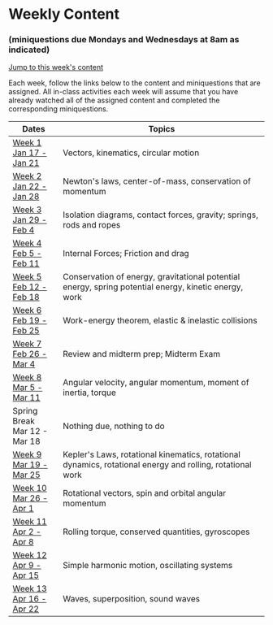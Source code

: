 # Weekly Content 
### (miniquestions due Mondays and Wednesdays at 8am as indicated)

[Jump to this week's content](#bottom)

Each week, follow the links below to the content and miniquestions that are assigned. All in-class activities each week will assume that you have already watched all of the assigned content and completed the corresponding miniquestions.

Dates                               | Topics
----------------------------------- | --------------------------------------------------
[Week 1 <br> Jan 17 - Jan 21](week1) |Vectors, kinematics, circular motion
[Week 2 <br> Jan 22 - Jan 28](week2) |  Newton's laws, center-of-mass, conservation of momentum
[Week 3 <br> Jan 29 - Feb 4](week3) |  Isolation diagrams, contact forces, gravity; springs, rods and ropes
[Week 4 <br>  Feb 5 - Feb 11](week4) |  Internal Forces; Friction and drag
[Week 5 <br> Feb 12 - Feb 18](week5) | Conservation of energy, gravitational potential energy, spring potential energy, kinetic energy, work
[Week 6 <br>  Feb 19 - Feb 25](week6) |  Work-energy theorem, elastic & inelastic collisions
[Week 7 <br>  Feb 26 - Mar 4](week7) |  Review and midterm prep; Midterm Exam
[Week 8 <br>  Mar 5 - Mar 11](week8) |  Angular velocity, angular momentum, moment of inertia, torque
Spring Break <br>  Mar 12 - Mar 18 | Nothing due, nothing to do
[Week 9 <br>  Mar 19 - Mar 25](week9) |  Kepler's Laws, rotational kinematics, rotational dynamics, rotational energy and rolling, rotational work
[Week 10 <br> Mar 26 - Apr 1](week10) | Rotational vectors, spin and orbital angular momentum
[Week 11 <br> Apr 2 - Apr 8](week11) | Rolling torque, conserved quantities, gyroscopes
[Week 12 <br> Apr 9 - Apr 15](week12) | Simple harmonic motion, oscillating systems
[Week 13 <br> Apr 16 - Apr 22](week13) | Waves, superposition, sound waves 


<!--


Next week:



[Week 14 <br> Apr 23 - Apr 29](week14) | Beats, interference

-->

<br>

<br>

<br>



<a id="bottom"></a>
